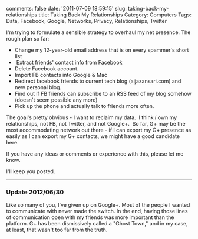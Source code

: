 comments: false
date: '2011-07-09 18:59:15'
slug: taking-back-my-relationships
title: Taking Back My Relationships
Category: Computers
Tags: Data, Facebook, Google, Networks, Privacy, Relationships, Twitter

I'm trying to formulate a sensible strategy to overhaul my net presence. The
rough plan so far:

  * Change my 12-year-old email address that is on every spammer's short list
  *  Extract friends' contact info from Facebook
  * Delete Facebook account.
  * Import FB contacts into Google & Mac
  * Redirect facebook friends to current tech blog (aijazansari.com) and new personal blog.
  * Find out if FB friends can subscribe to an RSS feed of my blog somehow (doesn't seem possible any more)
  * Pick up the phone and actually talk to friends more often.
  
The goal's pretty obvious - I want to reclaim my data.  I think *I* own my
relationships, not FB, not Twitter, and not Google+.  So far, G+ may be the
most accommodating network out there - if I can export my G+ presence as
easily as I can export my G+ contacts, we might have a good candidate here.

If you have any ideas or comments or experience with this, please let me know.

I'll keep you posted.

---

### Update 2012/06/30

Like so many of you, I've given up on Google+.  Most of the people I
wanted to communicate with never made the switch.  In the end, having
those lines of communication open with my friends was more important than
the platform.  G+ has been dismissively called a "Ghost Town," and in my
case, at least, that wasn't too far from the truth.
